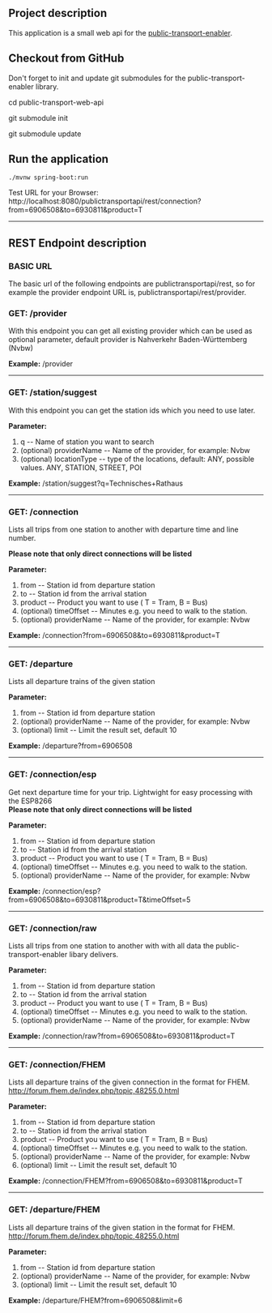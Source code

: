 Project description
----------------------

This application is a small web api for the [public-transport-enabler](https://github.com/schildbach/public-transport-enabler).


Checkout from GitHub
----------
Don't forget to init and update git submodules for the public-transport-enabler library.

cd public-transport-web-api

git submodule init

git submodule update

Run the application
-------------

```
./mvnw spring-boot:run
```
Test URL for your Browser: http://localhost:8080/publictransportapi/rest/connection?from=6906508&to=6930811&product=T

----------


REST Endpoint description
-------------------
### BASIC URL
The basic url of the following endpoints are publictransportapi/rest, so for example the provider endpoint URL is, publictransportapi/rest/provider. 

### GET:  /provider
 With this endpoint you can get all existing provider which can be used as optional parameter, default provider is Nahverkehr Baden-Württemberg (Nvbw)  
 
**Example:** 
/provider

----------

### GET:  /station/suggest
 With this endpoint you can get the station ids which you need to use later.  
 
**Parameter:**
 
 1. q -- Name of station you want to search
 2. (optional) providerName -- Name of the provider, for example: Nvbw
 3. (optional) locationType -- type of the locations, default: ANY, possible values. ANY, STATION, STREET, POI

**Example:** 
/station/suggest?q=Technisches+Rathaus

----------

### GET: /connection
Lists all trips from one station to another with departure time and line number. 

**Please note that only direct connections will be listed**

 **Parameter:**
 
 1. from -- Station id from departure station
 2. to -- Station id from the arrival station
 3. product -- Product you want to use ( T = Tram, B = Bus)
 4. (optional) timeOffset -- Minutes e.g. you need to walk to the station.
 5. (optional) providerName -- Name of the provider, for example: Nvbw
 
**Example:** 
/connection?from=6906508&to=6930811&product=T

----------

### GET: /departure
Lists all departure trains of the given station

 **Parameter:**

 1. from -- Station id from departure station
 2. (optional) providerName -- Name of the provider, for example: Nvbw
 3. (optional) limit -- Limit the result set, default 10

**Example:**
/departure?from=6906508

----------

### GET: /connection/esp
Get next departure time for your trip. Lightwight for easy processing with the ESP8266  
**Please note that only direct connections will be listed**

 **Parameter:**
 
 1. from -- Station id from departure station
 2. to -- Station id from the arrival station
 3. product -- Product you want to use ( T = Tram, B = Bus)
 4. (optional) timeOffset -- Minutes e.g. you need to walk to the station.
 5. (optional) providerName -- Name of the provider, for example: Nvbw
 
**Example:** 
/connection/esp?from=6906508&to=6930811&product=T&timeOffset=5

----------

### GET: /connection/raw
Lists all trips from one station to another with with all data the public-transport-enabler libary delivers.

 **Parameter:**
 
 1. from -- Station id from departure station
 2. to -- Station id from the arrival station
 3. product -- Product you want to use ( T = Tram, B = Bus)
 4. (optional) timeOffset -- Minutes e.g. you need to walk to the station. 
 5. (optional) providerName -- Name of the provider, for example: Nvbw
 
**Example:** 
/connection/raw?from=6906508&to=6930811&product=T

----------

### GET: /connection/FHEM
Lists all departure trains of the given connection in the format for FHEM. http://forum.fhem.de/index.php/topic,48255.0.html

 **Parameter:**
 
 1. from -- Station id from departure station
 2. to -- Station id from the arrival station
 3. product -- Product you want to use ( T = Tram, B = Bus)
 4. (optional) timeOffset -- Minutes e.g. you need to walk to the station. 
 5. (optional) providerName -- Name of the provider, for example: Nvbw
 3. (optional) limit -- Limit the result set, default 10

**Example:**
/connection/FHEM?from=6906508&to=6930811&product=T

----------

### GET: /departure/FHEM
Lists all departure trains of the given station in the format for FHEM. http://forum.fhem.de/index.php/topic,48255.0.html

 **Parameter:**

 1. from -- Station id from departure station
 2. (optional) providerName -- Name of the provider, for example: Nvbw
 3. (optional) limit -- Limit the result set, default 10

**Example:**
/departure/FHEM?from=6906508&limit=6
